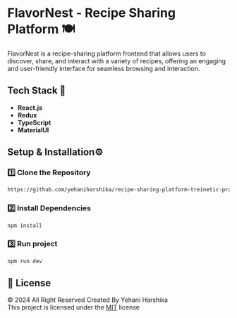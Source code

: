 # FlavorNest - Recipe Sharing Platform 🍽️

FlavorNest is a recipe-sharing platform frontend that allows users to discover, share, and interact with a variety of recipes, offering an engaging and user-friendly interface for seamless browsing and interaction.  

## Tech Stack 🚀 

- **React.js**
- **Redux**
- **TypeScript**
- **MaterialUI**

## Setup & Installation⚙️ 

### 1️⃣ Clone the Repository
```sh
https://github.com/yehaniharshika/recipe-sharing-platform-treinetic-practical-assignment.git
```

### 2️⃣ Install Dependencies
```sh
npm install
```

### 3️⃣ Run project
```sh
npm run dev
```


## 🪪 License
© 2024 All Right Reserved Created By Yehani Harshika
<br/>
This project is licensed under the [MIT](License.txt) license
